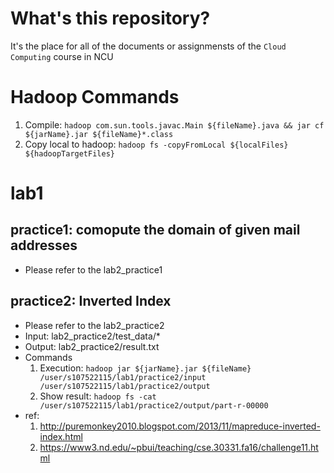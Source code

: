 # What's this repository?
It's the place for all of the documents or assignmensts of the `Cloud Computing` course in NCU

# Hadoop Commands
1. Compile: `hadoop com.sun.tools.javac.Main ${fileName}.java && jar cf ${jarName}.jar ${fileName}*.class`
2. Copy local to hadoop: `hadoop fs -copyFromLocal ${localFiles} ${hadoopTargetFiles}`


# lab1
## practice1: comopute the domain of given mail addresses 
* Please refer to the lab2_practice1
## practice2: Inverted Index
* Please refer to the lab2_practice2
* Input: lab2_practice2/test_data/*
* Output: lab2_practice2/result.txt
* Commands 
   1. Execution: `hadoop jar ${jarName}.jar ${fileName} /user/s107522115/lab1/practice2/input /user/s107522115/lab1/practice2/output`
   2. Show result: `hadoop fs -cat /user/s107522115/lab1/practice2/output/part-r-00000`
* ref: 
   1. http://puremonkey2010.blogspot.com/2013/11/mapreduce-inverted-index.html
   2. https://www3.nd.edu/~pbui/teaching/cse.30331.fa16/challenge11.html